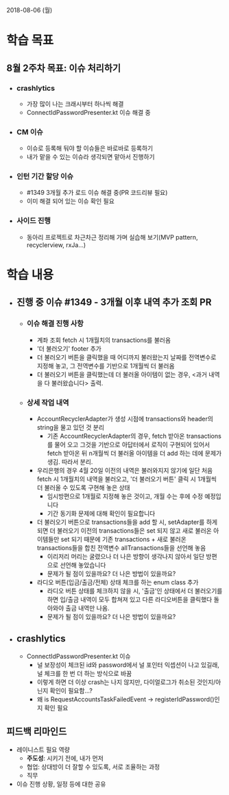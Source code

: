 2018-08-06 (월)

# 학습 목표

## 8월 2주차 목표: 이슈 처리하기

- ### crashlytics

  - 가장 많이 나는 크래시부터 하나씩 해결
  - ConnectIdPasswordPresenter.kt 이슈 해결 중

- ### CM 이슈

  - 이슈로 등록해 둬야 할 이슈들은 바로바로 등록하기
  - 내가 맡을 수 있는 이슈라 생각되면 맡아서 진행하기

- ### 인턴 기간 할당 이슈

  - #1349 3개월 추가 로드 이슈 해결 중(PR 코드리뷰 필요)
  - 이미 해결 되어 있는 이슈 확인 필요

- ### 사이드 진행

  - 동아리 프로젝트로 차근차근 정리해 가며 실습해 보기(MVP pattern, recyclerview, rxJa...)



# 학습 내용

- ## 진행 중 이슈 #1349 - 3개월 이후 내역 추가 조회 PR

  - ### 이슈 해결 진행 사항

    - 계좌 조회 fetch 시 1개월치의 transactions를 불러옴
    - '더 불러오기' footer 추가
    - 더 불러오기 버튼을 클릭했을 때 어디까지 불러왔는지 날짜를 전역변수로 지정해 놓고, 그 전역변수를 기반으로 1개월씩 더 불러옴
    - 더 불러오기 버튼을 클릭했는데 더 불러올 아이템이 없는 경우, <과거 내역을 다 불러왔습니다> 출력.


  

  - ### 상세 작업 내역

    - AccountRecyclerAdapter가 생성 시점에 transactions와 header의 string을 물고 있던 것 분리
      - 기존 AccountRecyclerAdapter의 경우, fetch 받아온 transactions를 물어 오고 그것을 기반으로 아답터에서 로직이 구현되어 있어서 fetch 받아온 뒤 n개월씩 더 불러올 아이템을 더 add 하는 데에 문제가 생김. 따라서 분리.
    - 우리은행의 경우 4월 20일 이전의 내역은 불러와지지 않기에 일단 처음 fetch 시 1개월치의 내역을 불러오고, '더 불러오기 버튼' 클릭 시 1개월씩 더 불러올 수 있도록 구현해 놓은 상태
      - 임시방편으로 1개월로 지정해 놓은 것이고, 개월 수는 후에 수정 예정입니다
      - 기간 동기화 문제에 대해 확인이 필요합니다
    - 더 불러오기 버튼으로 transactions들을 add 할 시, setAdapter를 하게 되면 더 불러오기 이전의 transactions들은 set 되지 않고 새로 불러온 아이템들만 set 되기 때문에 기존 transactions + 새로 불러온 transactions들을 합친 전역변수 allTransactions들을 선언해 놓음
      - 이리저리 머리는 굴렸으나 더 나은 방향이 생각나지 않아서 일단 방편으로 선언해 놓았습니다
      - 문제가 될 점이 있을까요? 더 나은 방법이 있을까요?
    - 라디오 버튼(입금/출금/전체) 상태 체크를 하는 enum class 추가
      - 라디오 버튼 상태를 체크하지 않을 시, '출금'인 상태에서 더 불러오기를 하면 입/출금 내역이 모두 합쳐져 있고 다른 라디오버튼을 클릭했다 돌아와야 출금 내역만 나옴.
      - 문제가 될 점이 있을까요? 더 나은 방법이 있을까요?

- ## crashlytics

  - ConnectIdPasswordPresenter.kt 이슈
    - 널 보장성이 체크된 id와 password에서 널 포인터 익셉션이 나고 있길래, 널 체크를 한 번 더 하는 방식으로 바꿈
    - 이렇게 하면 더 이상 crash는 나지 않지만, 다이얼로그가 취소된 것인지/아닌지 확인이 필요함...?
    - 왜 is RequestAccountsTaskFailedEvent -> registerIdPassword()인지 확인 필요



## 피드백 리마인드

- 레이니스트 필요 역량
  - **주도성**: 시키기 전에, 내가 먼저
  - 협업: 상대방이 더 잘할 수 있도록, 서로 조율하는 과정
  - 직무
- 이슈 진행 상황, 일정 등에 대한 공유

